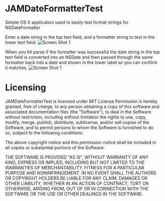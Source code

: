 JAMDateFormatterTest
=================

Simple OS X application used to easily test format strings for NSDateFormatter

Enter a date string in the top text field, and a formatter string to test in the lower text field:
![Screen Shot 1](http://mayers.us/misc/JAMDateFormatterTest/screenshots/ss-1.png)

When you hit parse if the formatter was successful the date string in the top text field is converted into an NSDate and then passed through the same formatter back into a date and shown in the lower label so you can confirm it matches.
![Screen Shot 1](http://mayers.us/misc/JAMDateFormatterTest/screenshots/ss-2.png)

Licensing
=================

JAMDateFormatterTest is licensed under MIT License Permission is hereby granted, free of charge, to any person obtaining a copy of this software and associated documentation files (the "Software"), to deal in the Software without restriction, including without limitation the rights to use, copy, modify, merge, publish, distribute, sublicense, and/or sell copies of the Software, and to permit persons to whom the Software is furnished to do so, subject to the following conditions:

The above copyright notice and this permission notice shall be included in all copies or substantial portions of the Software.

THE SOFTWARE IS PROVIDED "AS IS", WITHOUT WARRANTY OF ANY KIND, EXPRESS OR IMPLIED, INCLUDING BUT NOT LIMITED TO THE WARRANTIES OF MERCHANTABILITY, FITNESS FOR A PARTICULAR PURPOSE AND NONINFRINGEMENT. IN NO EVENT SHALL THE AUTHORS OR COPYRIGHT HOLDERS BE LIABLE FOR ANY CLAIM, DAMAGES OR OTHER LIABILITY, WHETHER IN AN ACTION OF CONTRACT, TORT OR OTHERWISE, ARISING FROM, OUT OF OR IN CONNECTION WITH THE SOFTWARE OR THE USE OR OTHER DEALINGS IN THE SOFTWARE.
